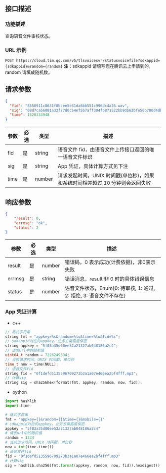 ## 接口描述
### 功能描述
查询语音文件审核状态。

### URL 示例
`POST https://cloud.tim.qq.com/v5/tlsvoicesvr/statusvoicefile?sdkappid={sdkappid}&random={random}`
**注**：sdkappid 请填写您在腾讯云上申请到的，random 请填成随机数。

## 请求参数

```json
{
  "fid": "8550911c8631f8bcee5e31da6bb551c996dc4a26.wav",
  "sig": "08d7ca56081a32f77d0c54ef5b7aff304fb871522bb9db63bfe56b700d4dbb00",
  "time": 1520333948
}
```

| 参数      | 必选 | 类型   | 描述                                                                                             |
|-----------|------|--------|--------------------------------------------------------------------------------------------------|
| fid       | 是   | string | 语音文件 fid，由语音文件上传接口返回的唯一语音文件标识
| sig       | 是   | string | App 凭证，具体计算方式见下注                                                                      |
| time      | 是   | number | 请求发起时间，UNIX 时间戳(单位秒)，如果和系统时间相差超过 10 分钟则会返回失败                               |


## 响应参数

```json
{
    "result": 0,
    "errmsg": "ok",
    "status": 2
}
```

| 参数   | 必选 | 类型   | 描述                                                               |
|--------|------|--------|--------------------------------------------------------------------|
| result | 是   | number | 错误码，0 表示成功(计费依据)，非0表示失败                           |
| errmsg | 是   | string | 错误消息，result 非 0 时的具体错误信息                                |
| status | 是   | number | 语音文件状态，Enum{0: 待审核, 1: 通过, 2: 拒绝, 3: 语音文件不存在} |


### App 凭证计算

- c++

```c++
// 格式字符串
string fmt = "appkey=%s&random=%lu&time=%lu&fid=%s";
// sdkappid对应的appkey，业务方需高度保密
string appkey = "5f03a35d00ee52a21327ab048186a2c4";
// 请求url中的随机值
uint64_t random = 7226249334;
// 当前请求时间，UNIX 时间戳，单位秒
time_t now = time(NULL);
// 语音文件fid
string fid = "0f1defd5135596709273b3a1a07e466ea2bf4fff.mp3";
// 计算sig
string sig = sha256hex(format(fmt, appkey, random, now, fid));
```

- python

```python
import hashlib
import time

# 格式字符串
fmt = "appkey={}&random={}&time={}&mobile={}"
# sdkappid对应的appkey，业务方需高度保密
appkey = "5f03a35d00ee52a21327ab048186a2c4"
# 请求url中的随机值
random = 1234
# 当前请求时间，UNIX 时间戳，单位秒
now = int(time.time())
# 语音文件fid
fid = "0f1defd5135596709273b3a1a07e466ea2bf4fff.mp3"
# 计算sig
sig = hashlib.sha256(fmt.format(appkey, random, now, fid)).hexdigest()
```
